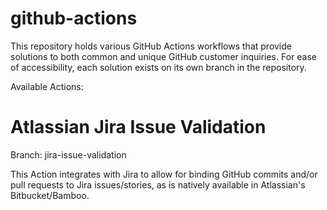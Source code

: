# github-actions
This repository holds various GitHub Actions workflows that provide solutions to both common and unique GitHub customer inquiries. For ease of accessibility, each solution exists on its own branch in the repository.

Available Actions:

# Atlassian Jira Issue Validation
Branch: jira-issue-validation

This Action integrates with Jira to allow for binding GitHub commits and/or pull requests to Jira issues/stories, as is natively available in Atlassian's Bitbucket/Bamboo. 
